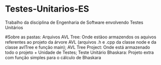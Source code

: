 # Testes-Unitarios-ES
Trabalho da disciplina de Engenharia de Software envolvendo Testes Unitários

#Sobre as pastas:
Arquivos AVL Tree: Onde estãoo armazendos os aquivos referentes ao projeto da árvore AVL (arquivos .h e .cpp da classe node e da classe avlTree e função main);
AVL Tree Project: Onde está armazenado todo o projeto + Unidade de Testes;
Teste Unitário Bhaskara: Projeto extra com função simples para o cálculo de Bhaskara
